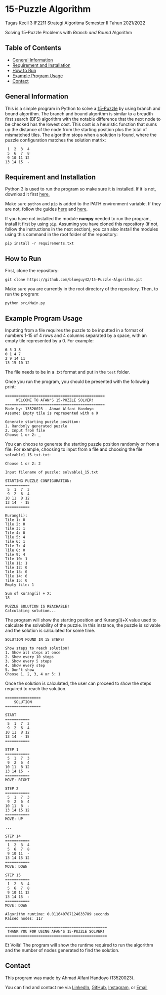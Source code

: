# 15-Puzzle Algorithm

Tugas Kecil 3 IF2211 Strategi Algoritma Semester II Tahun 2021/2022

Solving 15-Puzzle Problems with <i>Branch and Bound</i> Algorithm

## Table of Contents
* [General Information](#general-information)
* [Requirement and Installation](#requirement-and-installation)
* [How to Run](#how-to-run)
* [Example Program Usage](#example-program-usage)
* [Contact](#contact)

## General Information
This is a simple program in Python to solve a <a href="https://en.wikipedia.org/wiki/15_puzzle">15-Puzzle</a> by using branch and bound algorithm. The branch and bound algorithm is similar to a breadth first search (BFS) algorithm with the notable difference that the next node to be checked has the lowest cost. This cost is a heuristic function that sums up the distance of the node from the starting position plus the total of mismatched tiles. The algorithm stops when a solution is found, where the puzzle configuration matches the solution matrix:
```
 1  2  3  4
 5  6  7  8
 9 10 11 12
13 14 15  -
```

## Requirement and Installation
Python 3 is used to run the program so make sure it is installed. If it is not, download it first <a href="http://www.python.org/downloads/">here.</a>

Make sure ```python``` and ```pip``` is added to the PATH environment variable. If they are not, follow the guides <a href="http://stackoverflow.com/questions/3701646/how-to-add-to-the-pythonpath-in-windows-so-it-finds-my-modules-packages">here</a> and <a href="http://stackoverflow.com/questions/23708898/pip-is-not-recognized-as-an-internal-or-external-command">here</a>.

If you have not installed the module <b>numpy</b> needed to run the program, install it first by using ```pip```.
 Assuming you have cloned this repository (if not, follow the instructions in the next section), you can also install the modules using this command in the root folder of the repository:
```
pip install -r requirements.txt
```

## How to Run
First, clone the repository:
```
git clone https://github.com/blueguy42/15-Puzzle-Algorithm.git
```
Make sure you are currently in the root directory of the repository. Then, to run the program:
```
python src/Main.py
```

## Example Program Usage

Inputting from a file requires the puzzle to be inputted in a format of numbers 1-15 of 4 rows and 4 columns separated by a space, with an empty tile represented by a 0. For example:
```
6 5 3 8
0 1 4 7
2 9 14 11
13 15 10 12
```
The file needs to be in a .txt format and put in the `test` folder. 

Once you run the program, you should be presented with the following print:
```
=============================================
     WELCOME TO AFAN'S 15-PUZZLE SOLVER!
=============================================
Made by: 13520023 - Ahmad Alfani Handoyo
Assume: Empty tile is represented with a 0

Generate starting puzzle position:
1. Randomly generated puzzle
2. Input from file
Choose 1 or 2: _
```
You can choose to generate the starting puzzle position randomly or from a file. For example, choosing to input from a file and choosing the file `solvable1_15.txt.txt`:
```
Choose 1 or 2: 2

Input filename of puzzle: solvable1_15.txt

STARTING PUZZLE CONFIGURATION:
===========
 5  1  7  3
 9  2  6  4
10 11  8 12
13 14  - 15
===========

Kurang(i):
Tile 1: 0
Tile 2: 0
Tile 3: 1
Tile 4: 0
Tile 5: 4
Tile 6: 1
Tile 7: 4
Tile 8: 0
Tile 9: 4
Tile 10: 1
Tile 11: 1
Tile 12: 0
Tile 13: 0
Tile 14: 0
Tile 15: 0
Empty tile: 1

Sum of Kurang(i) + X:
18

PUZZLE SOLUTION IS REACHABLE!
Calculating solution...
```
The program will show the starting position and Kurang(i)+X value used to calculate the solvability of the puzzle. In this instance, the puzzle is solvable and the solution is calculated for some time.
```
SOLUTION FOUND IN 15 STEPS!

Show steps to reach solution?
1. Show all steps at once
2. Show every 10 steps
3. Show every 5 steps
4. Show every step
5. Don't show
Choose 1, 2, 3, 4 or 5: 1
```
Once the solution is calculated, the user can proceed to show the steps required to reach the solution.
```
================
    SOLUTION
================

START
===========
 5  1  7  3
 9  2  6  4
10 11  8 12
13 14  - 15
===========

STEP 1
===========
 5  1  7  3
 9  2  6  4
10 11  8 12
13 14 15  -
===========
MOVE: RIGHT

STEP 2
===========
 5  1  7  3
 9  2  6  4
10 11  8  -
13 14 15 12
===========
MOVE: UP

...

STEP 14
===========
 1  2  3  4
 5  6  7  8
 9 10 11  -
13 14 15 12
===========
MOVE: DOWN

STEP 15
===========
 1  2  3  4
 5  6  7  8
 9 10 11 12
13 14 15  -
===========
MOVE: DOWN

Algorithm runtime: 0.011640787124633789 seconds
Raised nodes: 117

==============================================
 THANK YOU FOR USING AFAN'S 15-PUZZLE SOLVER!
==============================================
```
Et Voilà! The program will show the runtime required to run the algorithm and the number of nodes generated to find the solution.

## Contact
This program was made by Ahmad Alfani Handoyo (13520023).

You can find and contact me via <a href="http://www.linkedin.com/in/ahmad-alfani-handoyo/">LinkedIn</a>, <a href="http://github.com/blueguy42">GitHub</a>, <a href="http://www.instagram.com/afanhandoyo/">Instagram</a>, or <a href="mailto:ahmadalfanihandoyo1@gmail.com">Email</a>
